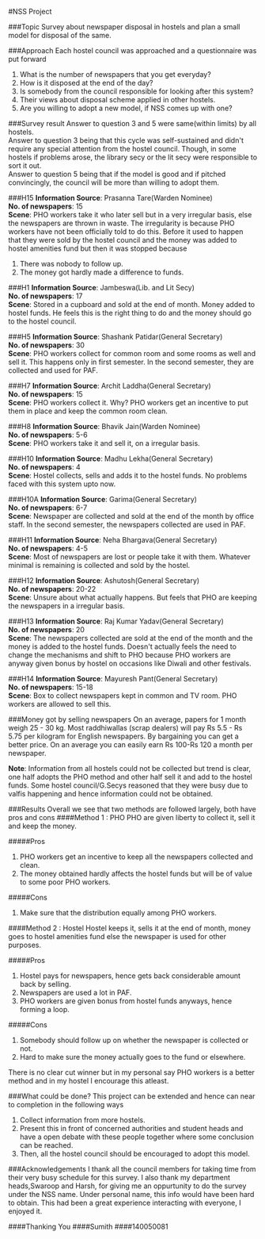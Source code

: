 #NSS Project

###Topic
Survey about newspaper disposal in hostels and plan a small model for disposal of the same.

###Approach
Each hostel council was approached and a questionnaire was put forward<br/>
1. What is the number of newspapers that you get everyday?<br/>
2. How is it disposed at the end of the day?<br/>
3. Is somebody from the council responsible for looking after this system?<br/>
4. Their views about disposal scheme applied in other hostels.<br/>
5. Are you willing to adopt a new model, if NSS comes up with one?

###Survey result
Answer to question 3 and 5 were same(within limits) by all hostels.<br/>
Answer to question 3 being that this cycle was self-sustained and didn't require any special attention from the hostel council. Though, in some hostels if problems arose, the library secy or the lit secy were responsible to sort it out.<br/>
Answer to question 5 being that if the model is good and if pitched convincingly, the council will be more than willing to adopt them.

###H15
**Information Source**: Prasanna Tare(Warden Nominee)<br/>
**No. of newspapers**: 15<br/>
**Scene**: PHO workers take it who later sell but in a very irregular basis, else the newspapers are thrown in waste. The irregularity is because PHO workers have not been officially told to do this. Before it used to happen that they were sold by the hostel council and the money was added to hostel amenities fund but then it was stopped because<br/>
1. There was nobody to follow up.<br/>
2. The money got hardly made a difference to funds.<br/>

###H1
**Information Source**: Jambeswa(Lib. and Lit Secy)<br/>
**No. of newspapers**: 17<br/>
**Scene**: Stored in a cupboard and sold at the end of month. Money added to hostel funds. He feels this is the right thing to do and the money should go to the hostel council.

###H5
**Information Source**: Shashank Patidar(General Secretary)<br/>
**No. of newspapers**: 30<br/>
**Scene**: PHO workers collect for common room and some rooms as well and sell it. This happens only in first semester. In the second semester, they are collected and used for PAF.

###H7
**Information Source**: Archit Laddha(General Secretary)<br/>
**No. of newspapers**: 15<br/>
**Scene**: PHO workers collect it. Why? PHO workers get an incentive to put them in place and keep the common room clean.

###H8
**Information Source**: Bhavik Jain(Warden Nominee)<br/>
**No. of newspapers**: 5-6<br/>
**Scene**: PHO workers take it and sell it, on a irregular basis. 

###H10
**Information Source**: Madhu Lekha(General Secretary)<br/>
**No. of newspapers**: 4<br/>
**Scene**: Hostel collects, sells and adds it to the hostel funds. No problems faced with this system upto now.

###H10A
**Information Source**: Garima(General Secretary)<br/>
**No. of newspapers**: 6-7<br/>
**Scene**: Newspaper are collected and sold at the end of the month by office staff. In the second semester, the newspapers collected are used in PAF.

###H11
**Information Source**: Neha Bhargava(General Secretary)<br/>
**No. of newspapers**: 4-5<br/>
**Scene**: Most of newspapers are lost or people take it with them. Whatever minimal is remaining is collected and sold by the hostel.

###H12
**Information Source**: Ashutosh(General Secretary)<br/>
**No. of newspapers**: 20-22<br/>
**Scene**: Unsure about what actually happens. But feels that PHO are keeping the newspapers in a irregular basis.

###H13
**Information Source**: Raj Kumar Yadav(General Secretary)<br/>
**No. of newspapers**: 20<br/>
**Scene**: The newspapers collected are sold at the end of the month and the money is added to the hostel funds. Doesn't actually feels the need to change the mechanisms and shift to PHO because PHO workers are anyway given bonus by hostel on occasions like Diwali and other festivals.

###H14
**Information Source**: Mayuresh Pant(General Secretary)<br/>
**No. of newspapers**: 15-18<br/>
**Scene**: Box to collect newspapers kept in common and TV room. PHO workers are allowed to sell this.

###Money got by selling newspapers
On an average, papers for 1 month weigh 25 - 30 kg. Most raddhiwallas (scrap dealers) will pay Rs 5.5 - Rs 5.75 per kilogram for English newspapers. By bargaining you can get a better price. On an average you can easily earn Rs 100-Rs 120 a month per newspaper.

**Note**: Information from all hostels could not be collected but trend is clear, one half adopts the PHO method and other half sell it and add to the hostel funds. Some hostel council/G.Secys reasoned that they were busy due to valfis happening and hence information could not be obtained.

###Results
Overall we see that two methods are followed largely, both have pros and cons
####Method 1 : PHO
PHO are given liberty to collect it, sell it and keep the money.

#####Pros
1. PHO workers get an incentive to keep all the newspapers collected and clean.
2. The money obtained hardly affects the hostel funds but will be of value to some poor PHO workers.

#####Cons
1. Make sure that the distribution equally among PHO workers.

####Method 2 : Hostel 
Hostel keeps it, sells it at the end of month, money goes to hostel amenities fund else the newspaper is used for other purposes.

#####Pros
1. Hostel pays for newspapers, hence gets back considerable amount back by selling.<br/>
2. Newspapers are used a lot in PAF.<br/>
3. PHO workers are given bonus from hostel funds anyways, hence forming a loop.

#####Cons
1. Somebody should follow up on whether the newspaper is collected or not.<br/>
2. Hard to make sure the money actually goes to the fund or elsewhere.

There is no clear cut winner but in my personal say PHO workers is a better method and in my hostel I encourage this atleast. 

###What could be done?
This project can be extended and hence can near to completion in the following ways<br/>
1. Collect information from more hostels.<br/>
2. Present this in front of concerned authorities and student heads and have a open debate with these people together where some conclusion can be reached.<br/>
3. Then, all the hostel council should be encouraged to adopt this model.

###Acknowledgements
I thank all the council members for taking time from their very busy schedule for this survey. I also thank my department heads,Swaroop and Harsh, for giving me an oppurtunity to do the survey under the NSS name. Under personal name, this info would have been hard to obtain. This had been a great experience interacting with everyone, I enjoyed it. 

####Thanking You
####Sumith
####140050081